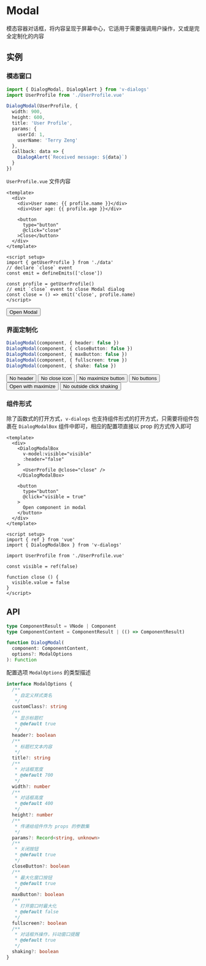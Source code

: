 # Modal

模态容器对话框，将内容呈现于屏幕中心，它适用于需要强调用户操作，又或是完全定制化的内容

## 实例

### 模态窗口

```ts
import { DialogModal, DialogAlert } from 'v-dialogs'
import UserProfile from './UserProfile.vue'

DialogModal(UserProfile, {
  width: 900,
  height: 600,
  title: 'User Profile',
  params: {
    userId: 1,
    userName: 'Terry Zeng'
  },
  callback: data => {
    DialogAlert(`Received message: ${data}`)
  }
})
```

`UserProfile.vue` 文件内容

```vue
<template>
  <div>
    <div>User name: {{ profile.name }}</div>
    <div>User age: {{ profile.age }}</div>

    <button
      type="button"
      @click="close"
    >Close</button>
  </div>
</template>

<script setup>
import { getUserProfile } from './data'
// declare `close` event
const emit = defineEmits(['close'])

const profile = getUserProfile()
// emit `close` event to close Modal dialog
const close = () => emit('close', profile.name)
</script>
```

<div>
  <button
    type="button"
    class="btn btn-dark me-2"
    @click="openModal()"
  >Open Modal</button>
</div>

### 界面定制化

```ts
DialogModal(component, { header: false })
DialogModal(component, { closeButton: false })
DialogModal(component, { maxButton: false })
DialogModal(component, { fullscreen: true })
DialogModal(component, { shake: false })
```

<div class="my-3">
  <button
    type="button"
    class="btn btn-dark me-2"
    @click="openModal({ header: false })"
  >No header</button>
  <button
    type="button"
    class="btn btn-dark me-2"
    @click="openModal({ closeButton: false })"
  >No close icon</button>
  <button
    type="button"
    class="btn btn-dark me-2"
    @click="openModal({ maxButton: false })"
  >No maximize button</button>
  <button
    type="button"
    class="btn btn-dark"
    @click="openModal({ closeButton: false, maxButton: false })"
  >No buttons</button>
</div>

<div class="my-3">
  <button
    type="button"
    class="btn btn-dark me-2"
    @click="openModal({ fullscreen: true })"
  >Open with maximize</button>
  <button
    type="button"
    class="btn btn-dark me-2"
    @click="openModal({ shake: false })"
  >No outside click shaking</button>
</div>

### 组件形式

除了函数式的打开方式，`v-dialogs` 也支持组件形式的打开方式，只需要将组件包裹在 `DialogModalBox` 组件中即可，相应的配置项直接以 prop 的方式传入即可

```vue
<template>
  <div>
    <DialogModalBox
      v-model:visible="visible"
      :header="false"
    >
      <UserProfile @close="close" />
    </DialogModalBox>

    <button
      type="button"
      @click="visible = true"
    >
      Open component in modal
    </button>
  </div>
</template>

<script setup>
import { ref } from 'vue'
import { DialogModalBox } from 'v-dialogs'

import UserProfile from './UserProfile.vue'

const visible = ref(false)

function close () {
  visible.value = false
}
</script>
```

<script setup>
import { useModalExamples } from '@/script/dialog/modal'

const {
  openModal
} = useModalExamples()
</script>

## API

```ts
type ComponentResult = VNode | Component
type ComponentContent = ComponentResult | (() => ComponentResult)

function DialogModal(
  component: ComponentContent,
  options?: ModalOptions
): Function
```

配置选项 `ModalOptions` 的类型描述

```ts
interface ModalOptions {
  /**
   * 自定义样式类名
   */
  customClass?: string
  /**
   * 显示标题栏
   * @default true
   */
  header?: boolean
  /**
   * 标题栏文本内容
   */
  title?: string
  /**
   * 对话框宽度
   * @default 700
   */
  width?: number
  /**
   * 对话框高度
   * @default 400
   */
  height?: number
  /**
   * 传递给组件作为 props 的参数集
   */
  params?: Record<string, unknown>
  /**
   * 关闭按钮
   * @default true
   */
  closeButton?: boolean
  /**
   * 最大化窗口按钮
   * @default true
   */
  maxButton?: boolean
  /**
   * 打开窗口时最大化
   * @default false
   */
  fullscreen?: boolean
  /**
   * 对话框外操作，抖动窗口提醒
   * @default true
   */
  shaking?: boolean
}
```
